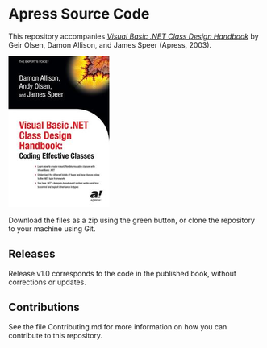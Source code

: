 # Apress Source Code

This repository accompanies [*Visual Basic .NET Class Design Handbook*](http://www.apress.com/9781590592755) by Geir Olsen, Damon Allison, and James Speer (Apress, 2003).

![Cover image](9781590592755.jpg)

Download the files as a zip using the green button, or clone the repository to your machine using Git.

## Releases

Release v1.0 corresponds to the code in the published book, without corrections or updates.

## Contributions

See the file Contributing.md for more information on how you can contribute to this repository.
